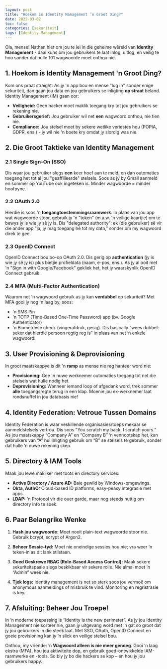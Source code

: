 ```yaml
---
layout: post
title: "Hoekom is Identity Management ’n Groot Ding?"
date: 2022-03-02
toc: false
categories: [sekuriteit]
tags: [Identity Management]
---
```


Ola, mense! Nathan hier om jou te lei in die geheime wêreld van **Identity Management** - daai kuns om jou gebruikers te laat inlog, uitlog, en veilig te hou sonder dat hulle 101 wagwoorde moet onthou nie.

## 1. Hoekom is Identity Management 'n Groot Ding?
Kom ons praat straight: As jy 'n app bou en mense "log in" sonder enige sekuriteit, dan gaan jou data en jou gebruikers se inligting **op straat** beland. Identity Management (IM) gaan oor:

- **Veiligheid:** Geen hacker moet maklik toegang kry tot jou gebruikers se rekening nie.
- **Gebruikersgerief:** Jou gebruiker wil net **een** wagwoord onthou, nie tien nie.
- **Compliance:** Jou stelsel moet by sekere wetlike veriestes hou (POPIA, GDPR, ens.) - jy wil nie 'n boete kry omdat jy slordig was nie.

## 2. Die Groot Taktieke van Identity Management

### 2.1 Single Sign-On (SSO)
Dis waar jou gebruiker slegs **een** keer hoef aan te meld, en dan outomaties toegang het tot al jou "geaffilieerde" stelsels. Soos as jy by Gmail aanmeld en sommer op YouTube ook ingeteken is. Minder wagwoorde = minder hoofpyne.

### 2.2 OAuth 2.0
Hierdie is soos 'n **toegangtoestemmingsraamwerk**. In plaas van jou app wat wagwoorde stoor, gebruik jy 'n "token" (m.a.w. 'n veilige kaartjie) om te bewys jy is wie jy sê jy is. Dis "delegated authority": ek (die gebruiker) sê vir die ander app “ja, jy mag toegang hê tot my data,” sonder om my wagwoord direk te gee.

### 2.3 OpenID Connect
OpenID Connect bou bo-op OAuth 2.0. Dis gerig op **authentication** (jy is wie jy sê jy is) plus bietjie profieldata (naam, e-pos, ens.). As jy al ooit met 'n "Sign in with Google/Facebook" gekliek het, het jy waarskynlik OpenID Connect gebruik.

### 2.4 MFA (Multi-Factor Authentication)
Waarom net 'n wagwoord gebruik as jy kan **verdubbel** op sekuriteit? Met MFA gooi jy nog 'n laag by, soos:

- 'n SMS Pin
- 'n TOTP (Time-Based One-Time Password) app (bv. Google Authenticator)
- 'n Biometriese check (vingerafdruk, gesig). Dis basically “wees dubbel-seker dat hierdie persoon regtig reg is” in plaas van net ’n enkele wagwoord.


## 3. User Provisioning & Deprovisioning
In groot maatskappye is dit 'n **ramp** as mense nie reg hanteer word nie:

- **Provisioning:** Gee 'n nuwe werknemer outomaties toegang tot net die stelsels wat hulle nodig het.
- **Deprovisioning:** Wanneer iemand loop of afgedank word, trek sommer **alle** toegangsregte terug in een klap. Moenie jou ex-werknemer laat rondsnuffel in jou databasis nie!

## 4. Identity Federation: Vetroue Tussen Domains
Identity Federation is waar veskillende organisasies/toeps mekaar se aanmeldstelsels vertrou. Dis soos "You scratch my back, I scratch yours.” As jou maatskappy “Company A” en “Company B” ‘n vennootskap het, kan gebruikers van “A” hul inligting gebruik om “B” se stelsels te gebruik, sonder dat hulle ’n nuwe rekening skep.

## 5. Directory & IAM Tools
Maak jou lewe makliker met toots en directory services:

- **Active Directory / Azure AD:** Baie gewild by Windows-omgewings.
- **Okta, AuthO:** Cloud-based ID platforms, easy-peasy integrasie met apps.
- **LDAP:** 'n Protocol vir die ouer garde, maar nog steeds nuttig om directory info te soek.

## 6. Paar Belangrike Wenke

1. **Hash jou wagwoorde:** Moet nooit plain-text wagwoorde stoor nie. Gebruik bcrypt, scrypt of Argon2.

2. **Beheer Sessie-tyd:** Moet nie oneindige sessies hou nie; vra weer ‘n teken-in as dit lank stilstaan.

3. **Goed Geskrewe RBAC (Role-Based Access Control):** Maak sekere sekuriteitspaaie slegs beskikbaar vir sekere rolle. Nie almal moet ‘n “Admin” wees nie.

4. **Tjek logs:** Identity management is net so sterk soos jou vermoë om anonymous aanmeldings of misbruik te vind. Monitoring en regristrasie is key.

## 7. Afsluiting: Beheer Jou Troepe!

In ‘n moderne toepassing is “Identity is the new perimeter”. As jy jou Identity Management nie sorteer nie, gaan jy uitgevang word met ‘n gat so groot dat jy jou gebruikers in die steek laat. Met SSO, OAuth, OpenID Connect en goeie provisioning kan jy ’n slick en veilige stelsel bou.

Onthou, my vriende: ’n **Wagwoord alleen is nie meer genoeg**. Gooi ‘n laag ekstra (MFA), hou jou aktiwiteite dop, en gebruik goed-ontwikkelde IAM-raamwerke en -tools. So bly jy bo die hackers se kop – én hou jy jou gebruikers happy.